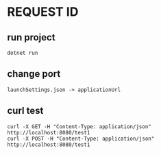 # REQUEST ID

## run project
    dotnet run

## change port
    launchSettings.json -> applicationUrl

## curl test
    curl -X GET -H "Content-Type: application/json" http://localhost:8080/test1
    curl -X POST -H "Content-Type: application/json" http://localhost:8080/test1